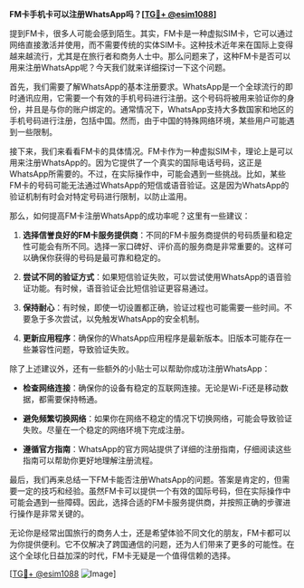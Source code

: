 **FM卡手机卡可以注册WhatsApp吗？[[TG💪+ @esim1088](https://t.me/s/esim1088)]**

提到FM卡，很多人可能会感到陌生。其实，FM卡是一种虚拟SIM卡，它可以通过网络直接激活并使用，而不需要传统的实体SIM卡。这种技术近年来在国际上变得越来越流行，尤其是在旅行者和商务人士中。那么问题来了，这种FM卡是否可以用来注册WhatsApp呢？今天我们就来详细探讨一下这个问题。

首先，我们需要了解WhatsApp的基本注册要求。WhatsApp是一个全球流行的即时通讯应用，它需要一个有效的手机号码进行注册。这个号码将被用来验证你的身份，并且是与你的账户绑定的。通常情况下，WhatsApp支持大多数国家和地区的手机号码进行注册，包括中国。然而，由于中国的特殊网络环境，某些用户可能遇到一些限制。

接下来，我们来看看FM卡的具体情况。FM卡作为一种虚拟SIM卡，理论上是可以用来注册WhatsApp的。因为它提供了一个真实的国际电话号码，这正是WhatsApp所需要的。不过，在实际操作中，可能会遇到一些挑战。比如，某些FM卡的号码可能无法通过WhatsApp的短信或语音验证。这是因为WhatsApp的验证机制有时会对特定号码进行限制，以防止滥用。

那么，如何提高FM卡注册WhatsApp的成功率呢？这里有一些建议：

1. **选择信誉良好的FM卡服务提供商**：不同的FM卡服务商提供的号码质量和稳定性可能会有所不同。选择一家口碑好、评价高的服务商是非常重要的。这样可以确保你获得的号码是最可靠和稳定的。

2. **尝试不同的验证方式**：如果短信验证失败，可以尝试使用WhatsApp的语音验证功能。有时候，语音验证会比短信验证更容易通过。

3. **保持耐心**：有时候，即使一切设置都正确，验证过程也可能需要一些时间。不要急于多次尝试，以免触发WhatsApp的安全机制。

4. **更新应用程序**：确保你的WhatsApp应用程序是最新版本。旧版本可能存在一些兼容性问题，导致验证失败。

除了上述建议外，还有一些额外的小贴士可以帮助你成功注册WhatsApp：

- **检查网络连接**：确保你的设备有稳定的互联网连接。无论是Wi-Fi还是移动数据，都需要保持畅通。
  
- **避免频繁切换网络**：如果你在网络不稳定的情况下切换网络，可能会导致验证失败。尽量在一个稳定的网络环境下完成注册。

- **遵循官方指南**：WhatsApp的官方网站提供了详细的注册指南，仔细阅读这些指南可以帮助你更好地理解注册流程。

最后，我们再来总结一下FM卡能否注册WhatsApp的问题。答案是肯定的，但需要一定的技巧和经验。虽然FM卡可以提供一个有效的国际号码，但在实际操作中可能会遇到一些障碍。因此，选择合适的FM卡服务提供商，并按照正确的步骤进行操作是非常关键的。

无论你是经常出国旅行的商务人士，还是希望体验不同文化的朋友，FM卡都可以为你提供便利。它不仅解决了跨国通信的问题，还为人们带来了更多的可能性。在这个全球化日益加深的时代，FM卡无疑是一个值得信赖的选择。

[[TG💪+ @esim1088](https://t.me/s/esim1088) ![Image](https://i.postimg.cc/4NQfJmqS/Snipaste-2025-05-13-00-14-12.png)]